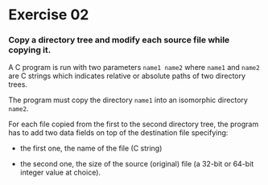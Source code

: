 # Exercise 02

### Copy a directory tree and modify each source file while copying it.

A C program is run with two parameters `name1 name2`
where `name1` and `name2` are C strings which indicates relative
or absolute paths of two directory trees.

The program must copy the directory `name1` into an isomorphic directory `name2`.

For each file copied from the first to the second directory tree,
the program has to add two data fields on top of the destination file
specifying:

- the first one, the name of the file (C string)

- the second one, the size of the source (original) file
  (a 32-bit or 64-bit integer value at choice).
